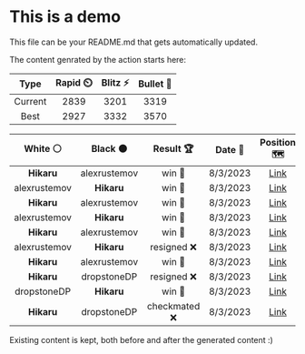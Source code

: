 # This is a demo

This file can be your README.md that gets automatically updated.

The content genrated by the action starts here:

<!--START_SECTION:chessStats-->
<!-- Automatically generated with https://github.com/Balastrong/chess-stats-action -->

| Type | Rapid ⏲️ | Blitz ⚡ | Bullet 🔫 |
|:---:|:---:|:---:|:---:|
| Current | 2839 | 3201 | 3319 |
| Best | 2927 | 3332 | 3570 |

| White ⚪ | Black ⚫ | Result 🏆 | Date 📅 | Position 🗺️ | Type 🕕 |
|:---:|:---:|:---:|:---:|:---:|:---:|
| **Hikaru** | alexrustemov | win 🥇 | 8/3/2023 | <a href="http://www.ee.unb.ca/cgi-bin/tervo/fen.pl?select=2r2rk1/p3qp2/1pn2N1p/2b1p2b/2Pp3N/3P2P1/P3P1BP/1R1Q1RK1 b - -">Link</a> | Blitz |
| alexrustemov | **Hikaru** | win 🥇 | 8/3/2023 | <a href="http://www.ee.unb.ca/cgi-bin/tervo/fen.pl?select=r1r3k1/2QnBpbp/3P2p1/2n1p1N1/8/7P/qp3PP1/3RR1K1 w - -">Link</a> | Blitz |
| **Hikaru** | alexrustemov | win 🥇 | 8/3/2023 | <a href="http://www.ee.unb.ca/cgi-bin/tervo/fen.pl?select=2r1r3/pR3B2/2n3kp/2b2R2/2Pp2P1/3P2p1/P3q3/2BQ2K1 b - -">Link</a> | Blitz |
| alexrustemov | **Hikaru** | win 🥇 | 8/3/2023 | <a href="http://www.ee.unb.ca/cgi-bin/tervo/fen.pl?select=3B2k1/8/3p1p1p/1p1Pb1pP/4P3/3B1P2/1r4P1/5K2 w - b6">Link</a> | Blitz |
| **Hikaru** | alexrustemov | win 🥇 | 8/3/2023 | <a href="http://www.ee.unb.ca/cgi-bin/tervo/fen.pl?select=2Rr2k1/pp1P1pp1/6n1/1q4P1/1P2p1Qb/P7/5P2/2BR2K1 b - -">Link</a> | Blitz |
| alexrustemov | **Hikaru** | resigned ❌ | 8/3/2023 | <a href="http://www.ee.unb.ca/cgi-bin/tervo/fen.pl?select=7Q/5k2/8/8/pK6/P7/8/8 w - -">Link</a> | Blitz |
| **Hikaru** | alexrustemov | win 🥇 | 8/3/2023 | <a href="http://www.ee.unb.ca/cgi-bin/tervo/fen.pl?select=3rrb2/3b1p1k/3pn1pp/1pqR3N/p6Q/P1P2N1P/1P3PP1/1BB1R1K1 b - -">Link</a> | Blitz |
| **Hikaru** | dropstoneDP | resigned ❌ | 8/3/2023 | <a href="http://www.ee.unb.ca/cgi-bin/tervo/fen.pl?select=r1r3k1/1pR2ppp/4b3/8/3pN3/qp1P2P1/P2Q1NBP/1K6 w - -">Link</a> | Blitz |
| dropstoneDP | **Hikaru** | win 🥇 | 8/3/2023 | <a href="http://www.ee.unb.ca/cgi-bin/tervo/fen.pl?select=8/8/4k3/1b2pp1N/p4p1p/3K1P1P/1P4P1/8 w - -">Link</a> | Blitz |
| **Hikaru** | dropstoneDP | checkmated ❌ | 8/3/2023 | <a href="http://www.ee.unb.ca/cgi-bin/tervo/fen.pl?select=8/8/8/8/8/8/6q1/2k1Kr2 w - -">Link</a> | Blitz |

<!--END_SECTION:chessStats-->

Existing content is kept, both before and after the generated content :)
